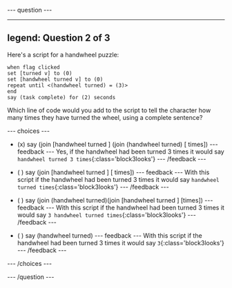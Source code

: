 
--- question ---

---
legend: Question 2 of 3
---

Here's a script for a handwheel puzzle:

```blocks3
when flag clicked
set [turned v] to (0)
set [handwheel turned v] to (0)
repeat until <(handwheel turned) = (3)>
end
say (task complete) for (2) seconds
```

Which line of code would you add to the script to tell the character how many times they have turned the wheel, using a complete sentence?

--- choices ---

- (x) 
say (join [handwheel turned ] (join (handwheel turned) [ times])
  --- feedback ---
Yes, if the handwheel had been turned 3 times it would say `handwheel turned 3 times`{:class='block3looks'}
  --- /feedback ---

- ( ) 
say (join [handwheel turned ]  [ times])
  --- feedback ---
With this script if the handwheel had been turned 3 times it would say `handwheel turned times`{:class='block3looks'}
  --- /feedback ---

- ( ) 
say (join (handwheel turned)(join [handwheel turned ] [times])
  --- feedback ---
With this script if the handwheel had been turned 3 times it would say `3 handwheel turned times`{:class='block3looks'}
  --- /feedback ---

- ( ) 
say (handwheel turned)
  --- feedback ---
With this script if the handwheel had been turned 3 times it would say `3`{:class='block3looks'}
  --- /feedback ---

--- /choices ---

--- /question ---
